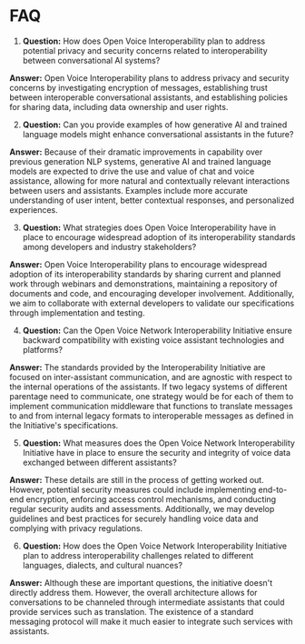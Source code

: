 # FAQ #

1. **Question:** How does Open Voice Interoperability plan to address potential privacy and security concerns related to interoperability between conversational AI systems?

**Answer:** Open Voice Interoperability plans to address privacy and security concerns by investigating encryption of messages, establishing trust between interoperable conversational assistants, and establishing policies for sharing data, including data ownership and user rights.

2. **Question:** Can you provide examples of how generative AI and trained language models might enhance conversational assistants in the future?

**Answer:** Because of their dramatic improvements in capability over previous generation NLP systems, generative AI and trained language models are expected to drive the use and value of chat and voice assistance, allowing for more natural and contextually relevant interactions between users and assistants. Examples include more accurate understanding of user intent, better contextual responses, and personalized experiences.

3. **Question:** What strategies does Open Voice Interoperability have in place to encourage widespread adoption of its interoperability standards among developers and industry stakeholders?

**Answer:** Open Voice Interoperability plans to encourage widespread adoption of its interoperability standards by sharing current and planned work through webinars and demonstrations, maintaining a repository of documents and code, and encouraging developer involvement. Additionally, we aim to collaborate with external developers to validate our specifications through implementation and testing.

4. **Question:** Can the Open Voice Network Interoperability Initiative ensure backward compatibility with existing voice assistant technologies and platforms?

**Answer:** The standards provided by the Interoperability Initiative are focused on inter-assistant communication, and are agnostic with respect to the internal operations of the assistants. If two legacy systems of different parentage need to communicate, one strategy would be for each of them to implement communication middleware that functions to translate messages to and from internal legacy formats to interoperable messages as defined in the Initiative's specifications. 

5. **Question:** What measures does the Open Voice Network Interoperability Initiative have in place to ensure the security and integrity of voice data exchanged between different assistants?

**Answer:** These details are still in the process of getting worked out. However, potential security measures could include implementing end-to-end encryption, enforcing access control mechanisms, and conducting regular security audits and assessments. Additionally, we may develop guidelines and best practices for securely handling voice data and complying with privacy regulations. 

6. **Question:** How does the Open Voice Network Interoperability Initiative plan to address interoperability challenges related to different languages, dialects, and cultural nuances?

**Answer:** Although these are important questions, the initiative doesn't directly address them. However, the overall architecture allows for conversations to be channeled through intermediate assistants that could provide services such as translation. The existence of a standard messaging protocol will make it much easier to integrate such services with assistants. 
